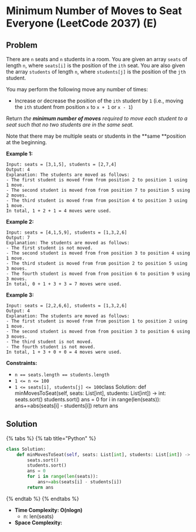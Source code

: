 # Minimum Number of Moves to Seat Everyone (LeetCode 2037) (E)

## Problem

&#x20;

There are `n` seats and `n` students in a room. You are given an array `seats` of length `n`, where `seats[i]` is the position of the `ith` seat. You are also given the array `students` of length `n`, where `students[j]` is the position of the `jth` student.

You may perform the following move any number of times:

* Increase or decrease the position of the `ith` student by `1` (i.e., moving the `ith` student from position `x` to `x + 1` or `x - 1`)

Return _the **minimum number of moves** required to move each student to a seat such that no two students are in the same seat._

Note that there may be multiple seats or students in the **same **position at the beginning.

&#x20;

**Example 1:**

```
Input: seats = [3,1,5], students = [2,7,4]
Output: 4
Explanation: The students are moved as follows:
- The first student is moved from from position 2 to position 1 using 1 move.
- The second student is moved from from position 7 to position 5 using 2 moves.
- The third student is moved from from position 4 to position 3 using 1 move.
In total, 1 + 2 + 1 = 4 moves were used.
```

**Example 2:**

```
Input: seats = [4,1,5,9], students = [1,3,2,6]
Output: 7
Explanation: The students are moved as follows:
- The first student is not moved.
- The second student is moved from from position 3 to position 4 using 1 move.
- The third student is moved from from position 2 to position 5 using 3 moves.
- The fourth student is moved from from position 6 to position 9 using 3 moves.
In total, 0 + 1 + 3 + 3 = 7 moves were used.
```

**Example 3:**

```
Input: seats = [2,2,6,6], students = [1,3,2,6]
Output: 4
Explanation: The students are moved as follows:
- The first student is moved from from position 1 to position 2 using 1 move.
- The second student is moved from from position 3 to position 6 using 3 moves.
- The third student is not moved.
- The fourth student is not moved.
In total, 1 + 3 + 0 + 0 = 4 moves were used.
```

&#x20;

**Constraints:**

* `n == seats.length == students.length`
* `1 <= n <= 100`
* `1 <= seats[i], students[j] <= 100`class Solution: def minMovesToSeat(self, seats: List\[int], students: List\[int]) -> int: seats.sort() students.sort() ans = 0 for i in range(len(seats)): ans+=abs(seats\[i] - students\[i]) return ans

## Solution

{% tabs %}
{% tab title="Python" %}
```python
class Solution:
    def minMovesToSeat(self, seats: List[int], students: List[int]) -> int:
        seats.sort()
        students.sort()
        ans = 0
        for i in range(len(seats)):
            ans+=abs(seats[i] - students[i])
        return ans
```
{% endtab %}
{% endtabs %}

* **Time Complexity:  O(nlogn)**
  * n: len(seats)
* **Space Complexity:**

